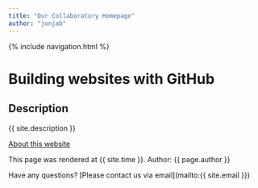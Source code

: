 ```yaml
---
title: "Our Collaboratory Homepage"
author: "jonjab"
---
```


{% include navigation.html %}

# Building websites with GitHub

## Description
{{ site.description }}

[About this website](about.md)

This page was rendered at {{ site.time }}.
Author: {{ page.author }}

Have any questions? [Please contact us via email](mailto:{{ site.email }})
